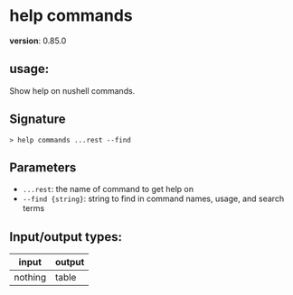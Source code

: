 # help commands

**version**: 0.85.0

## **usage**:

Show help on nushell commands.

## Signature

`> help commands ...rest --find`

## Parameters

- `...rest`: the name of command to get help on
- `--find {string}`: string to find in command names, usage, and search terms

## Input/output types:

| input   | output |
| ------- | ------ |
| nothing | table  |
